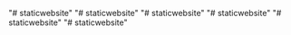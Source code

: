 "# staticwebsite" 
"# staticwebsite" 
"# staticwebsite" 
"# staticwebsite" 
"# staticwebsite" 
"# staticwebsite" 
